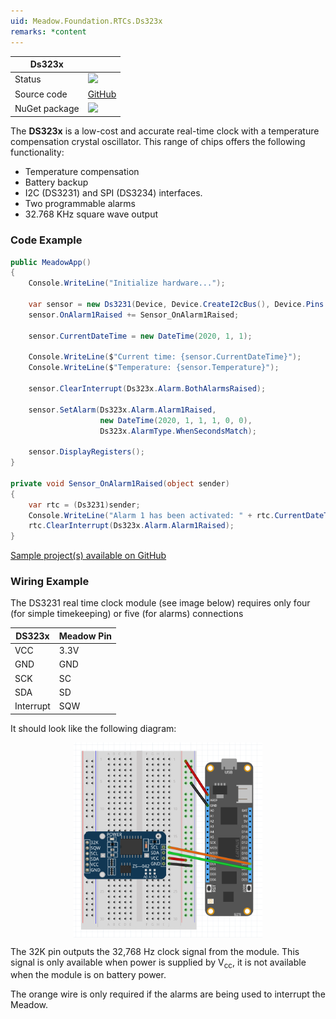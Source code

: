 ```yaml
---
uid: Meadow.Foundation.RTCs.Ds323x
remarks: *content
---
```


| Ds323x | |
|--------|--------|
| Status | <img src="https://img.shields.io/badge/Working-brightgreen" style="width: auto; height: -webkit-fill-available;" /> |
| Source code | [GitHub](https://github.com/WildernessLabs/Meadow.Foundation/tree/master/Source/Meadow.Foundation.Peripherals/RTCs.Ds323x) |
| NuGet package | <a href="https://www.nuget.org/packages/Meadow.Foundation.RTCs.Ds323x/" target="_blank"><img src="https://img.shields.io/nuget/v/Meadow.Foundation.RTCs.Ds323x.svg?label=Meadow.Foundation.RTCs.Ds323x" /></a> |

The **DS323x** is a low-cost and accurate real-time clock with a temperature compensation crystal oscillator. This range of chips offers the following functionality:

* Temperature compensation
* Battery backup
* I2C (DS3231) and SPI (DS3234) interfaces.
* Two programmable alarms
* 32.768 KHz square wave output

### Code Example

```csharp
public MeadowApp()
{
    Console.WriteLine("Initialize hardware...");

    var sensor = new Ds3231(Device, Device.CreateI2cBus(), Device.Pins.D06);
    sensor.OnAlarm1Raised += Sensor_OnAlarm1Raised;

    sensor.CurrentDateTime = new DateTime(2020, 1, 1);

    Console.WriteLine($"Current time: {sensor.CurrentDateTime}");
    Console.WriteLine($"Temperature: {sensor.Temperature}");

    sensor.ClearInterrupt(Ds323x.Alarm.BothAlarmsRaised);

    sensor.SetAlarm(Ds323x.Alarm.Alarm1Raised, 
                    new DateTime(2020, 1, 1, 1, 0, 0),
                    Ds323x.AlarmType.WhenSecondsMatch);

    sensor.DisplayRegisters();
}

private void Sensor_OnAlarm1Raised(object sender)
{
    var rtc = (Ds3231)sender;
    Console.WriteLine("Alarm 1 has been activated: " + rtc.CurrentDateTime.ToString("dd MMM yyyy HH:mm:ss"));
    rtc.ClearInterrupt(Ds323x.Alarm.Alarm1Raised);
}

```

[Sample project(s) available on GitHub](https://github.com/WildernessLabs/Meadow.Foundation/tree/main/Source/Meadow.Foundation.Peripherals/RTCs.Ds323x/Samples/Ds323x_Sample)

### Wiring Example

The DS3231 real time clock module (see image below) requires only four (for simple timekeeping) or five (for alarms) connections

| DS323x    | Meadow Pin |
|-----------|------------|
| VCC       | 3.3V       |
| GND       | GND        |
| SCK       | SC         |
| SDA       | SD         |
| Interrupt | SQW        |

It should look like the following diagram:

<img src="../../API_Assets/Meadow.Foundation.RTCs.DS323x/DS323x_Fritzing.png" 
    style="width: 60%; display: block; margin-left: auto; margin-right: auto;" />

The 32K pin outputs the 32,768 Hz clock signal from the module.  This signal is only available when power is supplied by V<sub>cc</sub>, it is not available when the module is on battery power.

The orange wire is only required if the alarms are being used to interrupt the Meadow.




